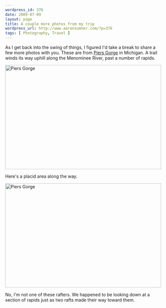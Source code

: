 ```yaml
--- 
wordpress_id: 376
date: 2009-07-09
layout: page
title: A couple more photos from my trip
wordpress_url: http://www.aaronsumner.com/?p=376
tags: [ Photography, Travel ]
---
```

As I get back into the swing of things, I figured I'd take a break to share a few more photos with you. These are from <a href="http://www.michigandnr.com/publications/pdfs/wildlife/viewingguide/up/22Menominee/index.htm">Piers Gorge</a> in Michigan. A trail winds its way uphill along the Menominee River, past a number of rapids.

<a href="http://www.flickr.com/photos/rockchalk/3702796031/" title="Piers Gorge by ruralocity, on Flickr"><img src="http://farm3.static.flickr.com/2518/3702796031_3d7c783de8.jpg" width="500" height="333" alt="Piers Gorge" /></a>

Here's a placid area along the way.

<a href="http://www.flickr.com/photos/rockchalk/3702790577/" title="Piers Gorge by ruralocity, on Flickr"><img src="http://farm3.static.flickr.com/2666/3702790577_a942c0d08a.jpg" width="500" height="333" alt="Piers Gorge" /></a>

No, I'm not one of these rafters. We happened to be looking down at a section of rapids just as two rafts made their way toward them.
